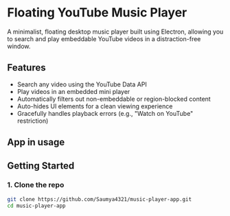 # Floating YouTube Music Player

A minimalist, floating desktop music player built using Electron, allowing you to search and play embeddable YouTube videos in a distraction-free window.


## Features

- Search any video using the YouTube Data API
- Play videos in an embedded mini player
- Automatically filters out non-embeddable or region-blocked content
- Auto-hides UI elements for a clean viewing experience
- Gracefully handles playback errors (e.g., "Watch on YouTube" restriction)


## App in usage


## Getting Started

### 1. Clone the repo

```bash
git clone https://github.com/Saumya4321/music-player-app.git
cd music-player-app
```

